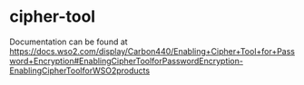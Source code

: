 cipher-tool
===========

Documentation can be found at https://docs.wso2.com/display/Carbon440/Enabling+Cipher+Tool+for+Password+Encryption#EnablingCipherToolforPasswordEncryption-EnablingCipherToolforWSO2products
